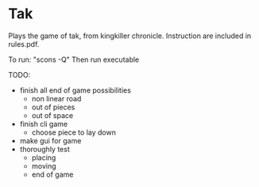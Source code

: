 Tak
===

Plays the game of tak, from kingkiller chronicle.
Instruction are included in rules.pdf.

To run: "scons -Q"
Then run executable

TODO:

* finish all end of game possibilities
    * non linear road
    * out of pieces
    * out of space
* finish cli game
    * choose piece to lay down
* make gui for game
* thoroughly test
    * placing
    * moving
    * end of game

